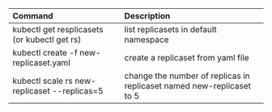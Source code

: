 |Command|Description|
|:----|:------------|
|kubectl get resplicasets (or kubectl get rs)|list replicasets in default namespace|
|kubectl create -f new-replicaset.yaml|create a replicaset from yaml file|
|kubectl scale rs  new-replicaset --replicas=5|change the number of replicas in replicaset named new-replicaset to 5|
